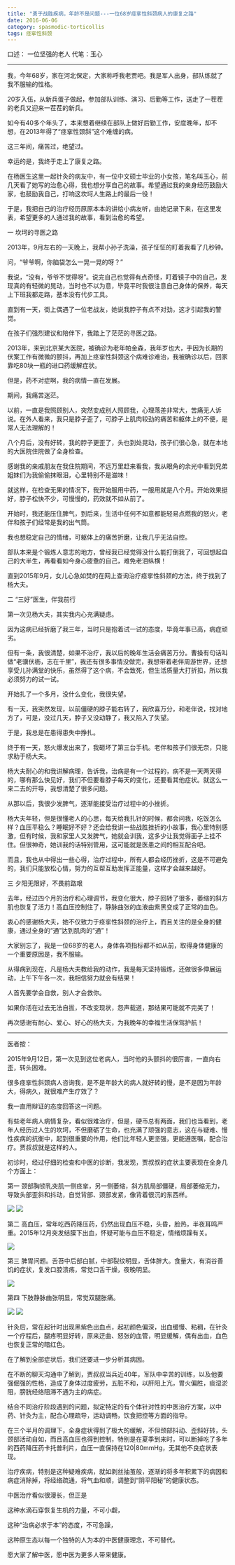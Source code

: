 ```yaml
---
title: "勇于战胜疾病，年龄不是问题---一位68岁痉挛性斜颈病人的康复之路"
date: 2016-06-06
category: spasmodic-torticollis
tags: 痉挛性斜颈
---
```


口述： 一位坚强的老人  代笔：玉心

***

我，今年68岁，家在河北保定，大家称呼我老贾吧。我是军人出身，部队练就了我不服输的性格。

20岁入伍，从新兵蛋子做起，参加部队训练、演习、后勤等工作，送走了一茬茬的老兵又迎来一茬茬的新兵。

如今有40多个年头了，本来想着继续在部队上做好后勤工作，安度晚年，却不想，在2013年得了“痉挛性颈斜”这个难缠的病。

这三年间，痛苦过，绝望过。

幸运的是，我终于走上了康复之路。

在杨医生这里一起针灸的病友中，有一位中文硕士毕业的小女孩，笔名叫玉心，前几天看了她写的治愈心得，我也想分享自己的故事。希望通过我的亲身经历鼓励大家，也鼓励我自己，打响这坎坷人生路上的最后一役！

于是，我把自己的治疗经历原原本本的讲给小病友听，由她记录下来，在这里发表，希望更多的人通过我的故事，看到治愈的希望。

一 坎坷的寻医之路

2013年，9月左右的一天晚上，我帮小孙子洗澡，孩子怔怔的盯着我看了几秒钟。

问，“爷爷啊，你脑袋怎么一晃一晃的呀？”

我说，“没有，爷爷不觉得呀”。说完自己也觉得有点奇怪，盯着镜子中的自己，发现真的有轻微的晃动，当时也不以为意，毕竟平时我很注意自己身体的保养，每天上下班我都走路，基本没有代步工具。

直到有一天，街上偶遇了一位老战友，她说我脖子有点不对劲，这才引起我的警觉。

在孩子们强烈建议和陪伴下，我踏上了茫茫的寻医之路。

2013年，来到北京某大医院，被确诊为老年帕金森，我年岁也大，手因为长期的伏案工作有微微的颤抖，再加上痉挛性斜颈这个病难诊难治，我被确诊以后，回家靠吃80块一瓶的进口药缓解症状。

但是，药不对症啊，我的病情一直在发展。

期间，我痛苦迷茫。

以前，一直是我照顾别人，突然变成别人照顾我，心理落差非常大，苦痛无人诉说。在外人看来，我只是脖子歪了，可脖子上肌肉较劲的痛苦和躯体上的不便，是常人无法理解的！

八个月后，没有好转，我的脖子更歪了，头也到处晃动，孩子们很心急，就在本地的大医院住院做了全身检查。

感谢我的亲戚朋友在我住院期间，不远万里赶来看我，我从眼角的余光中看到兄弟姐妹们为我偷偷抹眼泪，心里特别不是滋味！

就这样，在检查无果的情况下，我开始服用中药，一服用就是八个月。开始效果挺好，脖子松快不少，可慢慢的，药效就不如从前了。

开始时，我还能压住脾气，到后来，生活中任何不如意都能轻易点燃我的怒火，老伴和孩子们经常是我的出气筒。

我也想稳定自己的情绪，可躯体上的痛苦折磨，让我几乎无法自控。

部队本来是个锻炼人意志的地方，曾经我已经觉得没什么能打倒我了，可回想起自己的大半生，再看看如今身心疲惫的自己，难免老泪纵横！

直到2015年9月，女儿心急如焚的在网上查询治疗痉挛性斜颈的方法，终于找到了杨大夫。

二  “三好”医生，伴我前行

第一次见杨大夫，其实我内心充满疑虑。

因为这病已经折磨了我三年，当时只是抱着试一试的态度，毕竟年事已高，病症顽劣。

但有一条，我很清楚，如果不治疗，我以后的晚年生活会痛苦万分。曹操有句话叫做“老骥伏枥，志在千里”，我还有很多事情没做完，我想带着老伴周游世界，还想享受儿孙满堂的快乐，虽然得了这个病，不会致死，但生活质量大打折扣，所以我必须努力的试一试。

开始扎了一个多月，没什么变化，我很失望。

有一天，我突然发现，以前僵硬的脖子能右转了，我欣喜万分，和老伴说，找对地方了，可是，没过几天，脖子又没动静了，我又陷入了失望。

于是，我总是在患得患失中挣扎。

终于有一天，怒火爆发出来了，我砸坏了第三台手机。老伴和孩子们很无奈，只能求助于杨大夫。

杨大夫耐心的和我讲解病理，告诉我，治病是有一个过程的，病不是一天两天得的，哪有那么快见好，我们不但要看脖子每天的变化，还要看其他症状。就这么一来二去的开导，我想清楚了很多问题。

从那以后，我很少发脾气，逐渐能接受治疗过程中的小挫折。

杨大夫年轻，但是很懂老人的心思，每天给我扎针的时候，都会问我，吃饭怎么样？血压平稳么？睡眠好不好？还会给我讲一些战胜挫折的小故事，我心里特别感激，但有时候，我和家里人又发脾气，她就会训我，这多少让我觉得面子上挂不住。但很神奇，她训我的话特别管用，这可能就是医患之间的相互配合吧。

而且，我也从中得出一些心得，治疗过程中，所有人都会经历挫折，这是不可避免的，我们只能放松心情，努力的互帮互助发挥正能量，这样才会越来越好。

三 夕阳无限好，不畏前路艰

去年，经过四个月的治疗和心理调节，我变化很大，脖子回转了很多，萎缩的斜方肌也恢复了活力！高血压控制住了，静脉曲张的血液由紫黑变成了正常的血色。

衷心的感谢杨大夫，她不仅致力于痉挛性斜颈的治疗上，而且关注的是全身的健康，通过全身的“通”达到肌肉的“通”！

大家别忘了，我是一位68岁的老人，身体各项指标都不如从前，取得身体健康的一个重要原因是，我不服输。

从得病到现在，凡是杨大夫教给我的动作，我是每天坚持锻炼，还做很多伸展运动，上午下午各一次，我相信努力就会有结果！

人首先要学会自救，别人才会救你。

如果你活在过去无法自拔，不改变现状，怨声载道，那结果可能就不完美了！

再次感谢有耐心、爱心、好心的杨大夫，为我晚年的幸福生活保驾护航！

***

医者按：

2015年9月12日，第一次见到这位老病人，当时他的头颤抖的很厉害，一直向右歪，转头困难。

很多痉挛性斜颈病人咨询我，是不是年龄大的病人就好转的慢，是不是因为年龄大，得病久，就很难产生疗效了？

我一直用辩证的态度回答这一问题。

有些老年病人病情复杂，看似很难治疗，但是，硬币总有两面，我们也当看到，老年人经历过人生的坎坷，不但磨砺了生命，也充满了顽强的意志，这在与疑难、慢性疾病的抗衡中，起到很重要的作用，他们比年轻人更坚强，更能遵医嘱，配合治疗。贾叔叔就是这样的人。

初诊时，经过仔细的检查和中医的诊断，我发现，贾叔叔的症状主要表现在全身几个方面上：

第一 颈部胸锁乳突肌一侧痉挛，另一侧萎缩，斜方肌局部僵硬，局部萎缩无力，导致头部歪斜和抖动，自觉背部、颈部发紧，像背着很沉的东西样。

![](/media/2016/06/06-01.jpg)
![](/media/2016/06/06-02.jpg)

第二 高血压，常年吃西药降压药，仍然出现血压不稳，头昏，脸热，半夜耳鸣严重。2015年12月突发结膜下出血，怀疑可能与血压不稳定，情绪烦躁有关。

![](/media/2016/06/06-03.jpg)

第三 脾胃问题。舌苔中后部白腻，中部裂纹明显，舌体胖大。食量大，有消谷善饥的症状，复发口腔溃疡，常觉口舌干燥，夜晚明显。

![](/media/2016/06/06-04.jpg)

第四 下肢静脉曲张明显，常觉双腿胀痛。

![](/media/2016/06/06-05.jpg)
![](/media/2016/06/06-06.jpg)

针灸后，常在起针时出现黑紫色出血点，起初颜色偏深，出血缓慢、粘稠，在针灸一个疗程后，腿疼明显好转，原来迂曲、怒张的血管，明显缓解，偶有出血，血色也恢复正常的暗红色。

在了解到全部症状后，我们还要进一步分析其病因。

在不断的聊天沟通中了解到，贾叔叔当兵近40年，军队中辛苦的训练，以及他要强倔强的性格，造成了身体过度疲劳，五脏不和，以肝阳上亢，胃火偏胜，痰湿淤阻，膀胱经络阻滞不通为主的病症。

结合不同治疗阶段遇到的问题，拟定特定的有个体针对性的中医治疗方案，以中药、针灸为主，配合心理疏导，运动调畅，饮食把控等方面的指导。

在三个半月的调理下，全身症状得到了极大的缓解，不但颈部抖动、歪斜好转，头颈部活动自如，而且高血压也得到控制，特别是在夏季到来时，可以断掉吃了多年的西药降压药卡托普利片，血压一直保持在120|80mmHg，无其他不良症状表现。

治疗疾病，特别是这种疑难疾病，就如剥丝抽茧般，逐渐的将多年积累下的病因和病症消除掉，将经络疏通，将气血和顺，调整到“阴平阳秘”的健康状态。

中医治疗看似很漫长，但正是

这种水滴石穿恢复生机的力量，不可小觑，

这种“治病必求于本”的态度，不可急躁，

这种原生态以每一个独特的人为本的中医健康理念，不可替代。

愿大家了解中医，愿中医为更多人带来健康。



